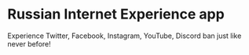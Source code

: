 # Russian Internet Experience app
Experience Twitter, Facebook, Instagram, YouTube, Discord ban just like never before!
